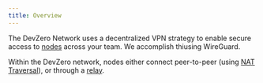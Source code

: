 ```yaml
---
title: Overview
---
```

The DevZero Network uses a decentralized VPN strategy to enable secure access to [nodes](../references/terminology.md#node) across your team. We accomplish thiusing WireGuard.

Within the DevZero network, nodes either connect peer-to-peer (using [NAT Traversal](../references/terminology.md#nat-traversal)), or through a [relay](../references/terminology.md#relay).
